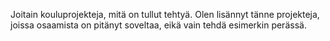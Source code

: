 Joitain kouluprojekteja, mitä on tullut tehtyä.
Olen lisännyt tänne projekteja, joissa osaamista on pitänyt soveltaa, eikä vain tehdä esimerkin perässä. 
